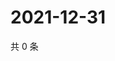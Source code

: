 # 2021-12-31

共 0 条

<!-- BEGIN WEIBO -->
<!-- 最后更新时间 Fri Dec 31 2021 15:11:58 GMT+0800 (China Standard Time) -->

<!-- END WEIBO -->
